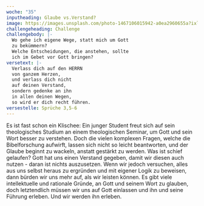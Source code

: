 ```yaml
---
woche: "35"
inputheading: Glaube vs.Verstand?
image: https://images.unsplash.com/photo-1467106015942-a0ea2960655a?ixlib=rb-1.2.1&ixid=eyJhcHBfaWQiOjEyMDd9&auto=format&fit=crop&w=632&q=80
challengeheading: Challenge
challengebody: |-
  Wo gehe ich eigene Wege, statt mich um Gott
  zu bekümmern?
  Welche Entscheidungen, die anstehen, sollte
  ich im Gebet vor Gott bringen?
versetext: |-
  Verlass dich auf den HERRN
  von ganzem Herzen,
  und verlass dich nicht
  auf deinen Verstand,
  sondern gedenke an ihn
  in allen deinen Wegen,
  so wird er dich recht führen.
versestelle: Sprüche 3,5-6
---
```

Es ist fast schon ein Klischee: Ein junger
Student freut sich auf sein theologisches
Studium an einem theologischen Seminar,
um Gott und sein Wort besser zu
verstehen. Doch die vielen komplexen
Fragen, welche die Bibelforschung
aufwirft, lassen sich nicht so leicht
beantworten, und der Glaube beginnt zu
wackeln, anstatt gestärkt zu werden.
Was ist schief gelaufen? Gott hat uns
einen Verstand gegeben, damit wir
diesen auch nutzen - daran ist nichts
auszusetzen. Wenn wir jedoch versuchen,
alles aus uns selbst heraus zu
ergründen und mit eigener Logik zu
beweisen, dann bürden wir uns mehr
auf, als wir leisten können. Es gibt viele
intellektuelle und rationale Gründe, an
Gott und seinem Wort zu glauben, doch
letztendlich müssen wir uns auf Gott
einlassen und ihn und seine Führung
erleben. Und wir werden ihn erleben.